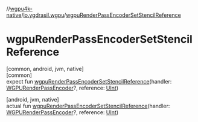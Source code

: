 //[wgpu4k-native](../../index.md)/[io.ygdrasil.wgpu](index.md)/[wgpuRenderPassEncoderSetStencilReference](wgpu-render-pass-encoder-set-stencil-reference.md)

# wgpuRenderPassEncoderSetStencilReference

[common, android, jvm, native]\
[common]\
expect fun [wgpuRenderPassEncoderSetStencilReference](wgpu-render-pass-encoder-set-stencil-reference.md)(handler: [WGPURenderPassEncoder](-w-g-p-u-render-pass-encoder/index.md)?, reference: [UInt](https://kotlinlang.org/api/core/kotlin-stdlib/kotlin/-u-int/index.html))

[android, jvm, native]\
actual fun [wgpuRenderPassEncoderSetStencilReference](wgpu-render-pass-encoder-set-stencil-reference.md)(handler: [WGPURenderPassEncoder](-w-g-p-u-render-pass-encoder/index.md)?, reference: [UInt](https://kotlinlang.org/api/core/kotlin-stdlib/kotlin/-u-int/index.html))